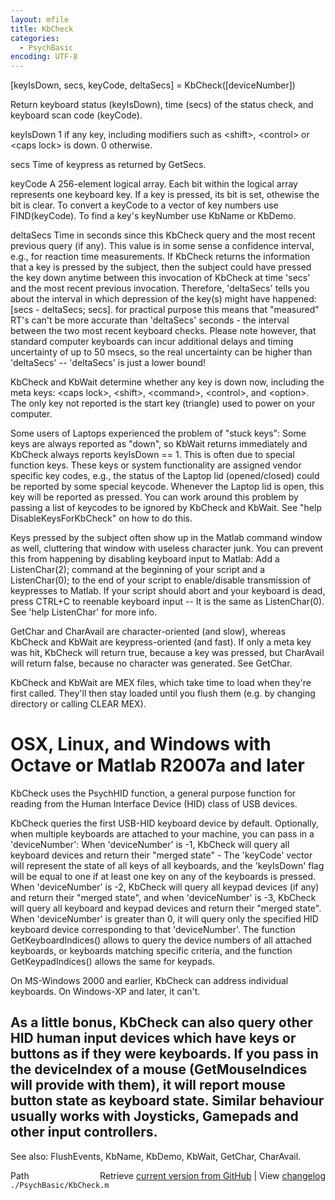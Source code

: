 ```yaml
---
layout: mfile
title: KbCheck
categories:
  - PsychBasic
encoding: UTF-8
---
```


[keyIsDown, secs, keyCode, deltaSecs] = KbCheck([deviceNumber])

Return keyboard status (keyIsDown), time (secs) of the status check, and
keyboard scan code (keyCode).

   keyIsDown      1 if any key, including modifiers such as <shift\>,
                  <control\> or <caps lock\> is down. 0 otherwise.

   secs           Time of keypress as returned by GetSecs.

   keyCode        A 256-element logical array.  Each bit
                  within the logical array represents one keyboard key.
                  If a key is pressed, its bit is set, othewise the bit
                  is clear. To convert a keyCode to a vector of key
                  numbers use FIND(keyCode). To find a key's keyNumber
                  use KbName or KbDemo.

   deltaSecs      Time in seconds since this KbCheck query and the most
                  recent previous query (if any). This value is in some
                  sense a confidence interval, e.g., for reaction time
                  measurements. If KbCheck returns the information that a
                  key is pressed by the subject, then the subject could
                  have pressed the key down anytime between this
                  invocation of KbCheck at time 'secs' and the most
                  recent previous invocation. Therefore, 'deltaSecs'
                  tells you about the interval in which depression of the
                  key(s) might have happened: [secs - deltaSecs; secs].
                  for practical purpose this means that "measured" RT's
                  can't be more accurate than 'deltaSecs' seconds - the
                  interval between the two most recent keyboard checks.
                  Please note however, that standard computer keyboards
                  can incur additional delays and timing uncertainty of
                  up to 50 msecs, so the real uncertainty can be higher
                  than 'deltaSecs' -- 'deltaSecs' is just a lower bound!

KbCheck and KbWait determine whether any key is down now, including the
meta keys: <caps lock\>, <shift\>, <command\>, <control\>, and <option\>. The
only key not reported is the start key (triangle) used to power on your
computer.

Some users of Laptops experienced the problem of "stuck keys": Some keys
are always reported as "down", so KbWait returns immediately and KbCheck
always reports keyIsDown == 1. This is often due to special function keys.
These keys or system functionality are assigned vendor specific
key codes, e.g., the status of the Laptop lid (opened/closed) could be
reported by some special keycode. Whenever the Laptop lid is open, this key
will be reported as pressed. You can work around this problem by passing
a list of keycodes to be ignored by KbCheck and KbWait. See
"help DisableKeysForKbCheck" on how to do this.

Keys pressed by the subject often show up in the Matlab command window as
well, cluttering that window with useless character junk. You can prevent
this from happening by disabling keyboard input to Matlab: Add a
ListenChar(2); command at the beginning of your script and a
ListenChar(0); to the end of your script to enable/disable transmission of
keypresses to Matlab. If your script should abort and your keyboard is
dead, press CTRL+C to reenable keyboard input -- It is the same as
ListenChar(0). See 'help ListenChar' for more info.

GetChar and CharAvail are character-oriented (and slow), whereas KbCheck
and KbWait are keypress-oriented (and fast). If only a meta key was hit,
KbCheck will return true, because a key was pressed, but CharAvail will
return false, because no character was generated. See GetChar.

KbCheck and KbWait are MEX files, which take time to load when they're
first called. They'll then stay loaded until you flush them (e.g. by
changing directory or calling CLEAR MEX).

# OSX, Linux, and Windows with Octave or Matlab R2007a and later

KbCheck uses the PsychHID function, a general purpose function for
reading from the Human Interface Device (HID) class of USB devices.

KbCheck queries the first USB-HID keyboard device by default. Optionally,
when multiple keyboards are attached to your machine, you can pass in a
'deviceNumber':  When 'deviceNumber' is -1, KbCheck will query all
keyboard devices and return their "merged state" - The 'keyCode' vector
will represent the state of all keys of all keyboards, and the
'keyIsDown' flag will be equal to one if at least one key on any of the
keyboards is pressed. When 'deviceNumber' is -2, KbCheck will query all
keypad devices (if any) and return their "merged state", and when
'deviceNumber' is -3, KbCheck will query all keyboard and keypad devices
and return their "merged state". When 'deviceNumber' is greater than 0, it
will query only the specified HID keyboard device corresponding to that
'deviceNumber'. The function GetKeyboardIndices() allows to query the
device numbers of all attached keyboards, or keyboards matching specific
criteria, and the function GetKeypadIndices() allows the same for keypads.

On MS-Windows 2000 and earlier, KbCheck can address individual keyboards.
On Windows-XP and later, it can't.

As a little bonus, KbCheck can also query other HID human input devices
which have keys or buttons as if they were keyboards. If you pass in the
deviceIndex of a mouse (GetMouseIndices will provide with them), it will
report mouse button state as keyboard state. Similar behaviour usually
works with Joysticks, Gamepads and other input controllers.
----

See also: FlushEvents, KbName, KbDemo, KbWait, GetChar, CharAvail.


<div class="code_header" style="text-align:right;">
  <span style="float:left;">Path&nbsp;&nbsp;</span> <span class="counter">Retrieve <a href=
  "https://raw.github.com/Psychtoolbox-3/Psychtoolbox-3/beta/./PsychBasic/KbCheck.m">current version from GitHub</a> | View <a href=
  "https://github.com/Psychtoolbox-3/Psychtoolbox-3/commits/beta/./PsychBasic/KbCheck.m">changelog</a></span>
</div>
<div class="code">
  <code>./PsychBasic/KbCheck.m</code>
</div>
